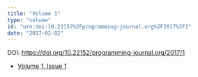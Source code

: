 ```yaml
---
title: "Volume 1"
type: "volume"
id: "urn:doi:10.22152%2Fprogramming-journal.org%2F2017%2F1"
date: "2017-02-02"
---
```

DOI: <https://doi.org/10.22152/programming-journal.org/2017/1>


  * [Volume 1, Issue 1](issue1)



